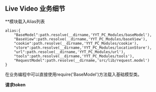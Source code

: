 ## Live Video 业务细节

**模块载入Alias列表

    alias:{
        "BaseModel":path.resolve(__dirname,'YYT_PC_Modules/baseModel'),
        "BaseView":path.resolve(__dirname,'YYT_PC_Modules/baseView'),
        "cookie":path.resolve(__dirname,'YYT_PC_Modules/cookie'),
        "store":path.resolve(__dirname,'YYT_PC_Modules/locationStore'),
        "url":path.resolve(__dirname,'YYT_PC_Modules/url'),
        "tools":path.resolve(__dirname,'YYT_PC_Modules/tools'),
        "RequestModel":path.resolve(__dirname,'src/lib/request.model')
    }

在业务编程中可以直接使用require('BaseModel')方法载入基础模型类。

**请求token**




